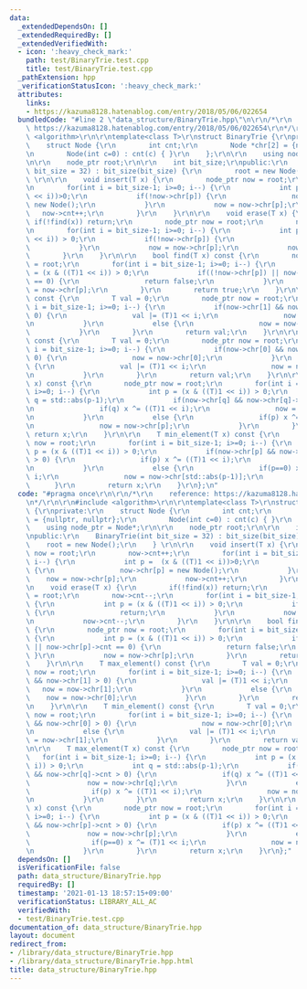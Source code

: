 ```yaml
---
data:
  _extendedDependsOn: []
  _extendedRequiredBy: []
  _extendedVerifiedWith:
  - icon: ':heavy_check_mark:'
    path: test/BinaryTrie.test.cpp
    title: test/BinaryTrie.test.cpp
  _pathExtension: hpp
  _verificationStatusIcon: ':heavy_check_mark:'
  attributes:
    links:
    - https://kazuma8128.hatenablog.com/entry/2018/05/06/022654
  bundledCode: "#line 2 \"data_structure/BinaryTrie.hpp\"\n\r\n/*\r\n    reference:\
    \ https://kazuma8128.hatenablog.com/entry/2018/05/06/022654\r\n*/\r\n\r\n#include\
    \ <algorithm>\r\n\r\ntemplate<class T>\r\nstruct BinaryTrie {\r\nprivate:\r\n\
    \    struct Node {\r\n        int cnt;\r\n        Node *chr[2] = {nullptr, nullptr};\r\
    \n        Node(int c=0) : cnt(c) { }\r\n    };\r\n\r\n    using node_ptr = Node*;\r\
    \n\r\n    node_ptr root;\r\n\r\n    int bit_size;\r\npublic:\r\n    BinaryTrie(int\
    \ bit_size = 32) : bit_size(bit_size) {\r\n        root = new Node();\r\n    }\
    \ \r\n\r\n    void insert(T x) {\r\n        node_ptr now = root;\r\n        now->cnt++;\r\
    \n        for(int i = bit_size-1; i>=0; i--) {\r\n            int p =  (x & ((T)1\
    \ << i))>0;\r\n            if(!now->chr[p]) {\r\n                now->chr[p] =\
    \ new Node();\r\n            }\r\n            now = now->chr[p];\r\n         \
    \   now->cnt++;\r\n        }\r\n    }\r\n\r\n    void erase(T x) {\r\n       \
    \ if(!find(x)) return;\r\n        node_ptr now = root;\r\n        now->cnt--;\r\
    \n        for(int i = bit_size-1; i>=0; i--) {\r\n            int p = (x & ((T)1\
    \ << i)) > 0;\r\n            if(!now->chr[p]) {\r\n                return;\r\n\
    \            }\r\n            now = now->chr[p];\r\n            now->cnt--;\r\n\
    \        }\r\n    }\r\n\r\n    bool find(T x) const {\r\n        node_ptr now\
    \ = root;\r\n        for(int i = bit_size-1; i>=0; i--) {\r\n            int p\
    \ = (x & ((T)1 << i)) > 0;\r\n            if((!now->chr[p]) || now->chr[p]->cnt\
    \ == 0) {\r\n                return false;\r\n            }\r\n            now\
    \ = now->chr[p];\r\n        }\r\n        return true;\r\n    }\r\n\r\n    T max_element()\
    \ const {\r\n        T val = 0;\r\n        node_ptr now = root;\r\n        for(int\
    \ i = bit_size-1; i>=0; i--) {\r\n            if(now->chr[1] && now->chr[1] >\
    \ 0) {\r\n                val |= (T)1 << i;\r\n                now = now->chr[1];\r\
    \n            }\r\n            else {\r\n                now = now->chr[0];\r\n\
    \            }\r\n        }\r\n        return val;\r\n    }\r\n\r\n    T min_element()\
    \ const {\r\n        T val = 0;\r\n        node_ptr now = root;\r\n        for(int\
    \ i = bit_size-1; i>=0; i--) {\r\n            if(now->chr[0] && now->chr[0] >\
    \ 0) {\r\n                now = now->chr[0];\r\n            }\r\n            else\
    \ {\r\n                val |= (T)1 << i;\r\n                now = now->chr[1];\r\
    \n            }\r\n        }\r\n        return val;\r\n    }\r\n\r\n    T max_element(T\
    \ x) const {\r\n        node_ptr now = root;\r\n        for(int i = bit_size-1;\
    \ i>=0; i--) {\r\n            int p = (x & ((T)1 << i)) > 0;\r\n            int\
    \ q = std::abs(p-1);\r\n            if(now->chr[q] && now->chr[q]->cnt > 0) {\r\
    \n                if(q) x ^= ((T)1 << i);\r\n                now = now->chr[q];\r\
    \n            }\r\n            else {\r\n                if(p) x ^= ((T)1 << i);\r\
    \n                now = now->chr[p];\r\n            }\r\n        }\r\n       \
    \ return x;\r\n    }\r\n\r\n    T min_element(T x) const {\r\n        node_ptr\
    \ now = root;\r\n        for(int i = bit_size-1; i>=0; i--) {\r\n            int\
    \ p = (x & ((T)1 << i)) > 0;\r\n            if(now->chr[p] && now->chr[p]->cnt\
    \ > 0) {\r\n                if(p) x ^= ((T)1 << i);\r\n                now = now->chr[p];\r\
    \n            }\r\n            else {\r\n                if(p==0) x ^= (T)1 <<\
    \ i;\r\n                now = now->chr[std::abs(p-1)];\r\n            }\r\n  \
    \      }\r\n        return x;\r\n    }\r\n};\n"
  code: "#pragma once\r\n\r\n/*\r\n    reference: https://kazuma8128.hatenablog.com/entry/2018/05/06/022654\r\
    \n*/\r\n\r\n#include <algorithm>\r\n\r\ntemplate<class T>\r\nstruct BinaryTrie\
    \ {\r\nprivate:\r\n    struct Node {\r\n        int cnt;\r\n        Node *chr[2]\
    \ = {nullptr, nullptr};\r\n        Node(int c=0) : cnt(c) { }\r\n    };\r\n\r\n\
    \    using node_ptr = Node*;\r\n\r\n    node_ptr root;\r\n\r\n    int bit_size;\r\
    \npublic:\r\n    BinaryTrie(int bit_size = 32) : bit_size(bit_size) {\r\n    \
    \    root = new Node();\r\n    } \r\n\r\n    void insert(T x) {\r\n        node_ptr\
    \ now = root;\r\n        now->cnt++;\r\n        for(int i = bit_size-1; i>=0;\
    \ i--) {\r\n            int p =  (x & ((T)1 << i))>0;\r\n            if(!now->chr[p])\
    \ {\r\n                now->chr[p] = new Node();\r\n            }\r\n        \
    \    now = now->chr[p];\r\n            now->cnt++;\r\n        }\r\n    }\r\n\r\
    \n    void erase(T x) {\r\n        if(!find(x)) return;\r\n        node_ptr now\
    \ = root;\r\n        now->cnt--;\r\n        for(int i = bit_size-1; i>=0; i--)\
    \ {\r\n            int p = (x & ((T)1 << i)) > 0;\r\n            if(!now->chr[p])\
    \ {\r\n                return;\r\n            }\r\n            now = now->chr[p];\r\
    \n            now->cnt--;\r\n        }\r\n    }\r\n\r\n    bool find(T x) const\
    \ {\r\n        node_ptr now = root;\r\n        for(int i = bit_size-1; i>=0; i--)\
    \ {\r\n            int p = (x & ((T)1 << i)) > 0;\r\n            if((!now->chr[p])\
    \ || now->chr[p]->cnt == 0) {\r\n                return false;\r\n           \
    \ }\r\n            now = now->chr[p];\r\n        }\r\n        return true;\r\n\
    \    }\r\n\r\n    T max_element() const {\r\n        T val = 0;\r\n        node_ptr\
    \ now = root;\r\n        for(int i = bit_size-1; i>=0; i--) {\r\n            if(now->chr[1]\
    \ && now->chr[1] > 0) {\r\n                val |= (T)1 << i;\r\n             \
    \   now = now->chr[1];\r\n            }\r\n            else {\r\n            \
    \    now = now->chr[0];\r\n            }\r\n        }\r\n        return val;\r\
    \n    }\r\n\r\n    T min_element() const {\r\n        T val = 0;\r\n        node_ptr\
    \ now = root;\r\n        for(int i = bit_size-1; i>=0; i--) {\r\n            if(now->chr[0]\
    \ && now->chr[0] > 0) {\r\n                now = now->chr[0];\r\n            }\r\
    \n            else {\r\n                val |= (T)1 << i;\r\n                now\
    \ = now->chr[1];\r\n            }\r\n        }\r\n        return val;\r\n    }\r\
    \n\r\n    T max_element(T x) const {\r\n        node_ptr now = root;\r\n     \
    \   for(int i = bit_size-1; i>=0; i--) {\r\n            int p = (x & ((T)1 <<\
    \ i)) > 0;\r\n            int q = std::abs(p-1);\r\n            if(now->chr[q]\
    \ && now->chr[q]->cnt > 0) {\r\n                if(q) x ^= ((T)1 << i);\r\n  \
    \              now = now->chr[q];\r\n            }\r\n            else {\r\n \
    \               if(p) x ^= ((T)1 << i);\r\n                now = now->chr[p];\r\
    \n            }\r\n        }\r\n        return x;\r\n    }\r\n\r\n    T min_element(T\
    \ x) const {\r\n        node_ptr now = root;\r\n        for(int i = bit_size-1;\
    \ i>=0; i--) {\r\n            int p = (x & ((T)1 << i)) > 0;\r\n            if(now->chr[p]\
    \ && now->chr[p]->cnt > 0) {\r\n                if(p) x ^= ((T)1 << i);\r\n  \
    \              now = now->chr[p];\r\n            }\r\n            else {\r\n \
    \               if(p==0) x ^= (T)1 << i;\r\n                now = now->chr[std::abs(p-1)];\r\
    \n            }\r\n        }\r\n        return x;\r\n    }\r\n};"
  dependsOn: []
  isVerificationFile: false
  path: data_structure/BinaryTrie.hpp
  requiredBy: []
  timestamp: '2021-01-13 18:57:15+09:00'
  verificationStatus: LIBRARY_ALL_AC
  verifiedWith:
  - test/BinaryTrie.test.cpp
documentation_of: data_structure/BinaryTrie.hpp
layout: document
redirect_from:
- /library/data_structure/BinaryTrie.hpp
- /library/data_structure/BinaryTrie.hpp.html
title: data_structure/BinaryTrie.hpp
---
```

